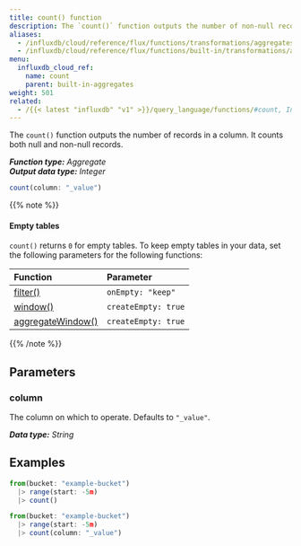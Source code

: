```yaml
---
title: count() function
description: The `count()` function outputs the number of non-null records in a column.
aliases:
  - /influxdb/cloud/reference/flux/functions/transformations/aggregates/count
  - /influxdb/cloud/reference/flux/functions/built-in/transformations/aggregates/count/
menu:
  influxdb_cloud_ref:
    name: count
    parent: built-in-aggregates
weight: 501
related:
  - /{{< latest "influxdb" "v1" >}}/query_language/functions/#count, InfluxQL – COUNT()
---
```


The `count()` function outputs the number of records in a column.
It counts both null and non-null records.

_**Function type:** Aggregate_  
_**Output data type:** Integer_

```js
count(column: "_value")
```

{{% note %}}
#### Empty tables
`count()` returns `0` for empty tables.
To keep empty tables in your data, set the following parameters for the following functions:

| Function                                                                                              | Parameter           |
|:--------                                                                                              |:---------           |
| [filter()](/influxdb/cloud/reference/flux/stdlib/built-in/transformations/filter/)                              | `onEmpty: "keep"`   |
| [window()](/influxdb/cloud/reference/flux/stdlib/built-in/transformations/window/)                              | `createEmpty: true` |
| [aggregateWindow()](/influxdb/cloud/reference/flux/stdlib/built-in/transformations/aggregates/aggregatewindow/) | `createEmpty: true` |
{{% /note %}}

## Parameters

### column
The column on which to operate.
Defaults to `"_value"`.

_**Data type:** String_

## Examples
```js
from(bucket: "example-bucket")
  |> range(start: -5m)
  |> count()
```

```js
from(bucket: "example-bucket")
  |> range(start: -5m)
  |> count(column: "_value")
```

